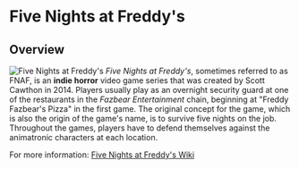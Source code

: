# Five Nights at Freddy's
## Overview
![Five Nights at Freddy's](https://assets.nintendo.com/image/upload/c_fill,w_1200/q_auto:best/f_auto/dpr_2.0/ncom/en_US/games/switch/f/five-nights-at-freddys-switch/hero)
_Five Nights at Freddy's_, sometimes referred to as FNAF, is an **indie horror** video game series that was created by Scott Cawthon in 2014. Players usually play as an overnight security guard at one of the restaurants in the _Fazbear Entertainment_ chain, beginning at "Freddy Fazbear's Pizza" in the first game. The original concept for the game, which is also the origin of the game's name, is to survive five nights on the job. Throughout the games, players have to defend themselves against the animatronic characters at each location.

For more information: [Five Nights at Freddy's Wiki](https://freddy-fazbears-pizza.fandom.com/wiki/Five_Nights_at_Freddy%27s_Wiki)
